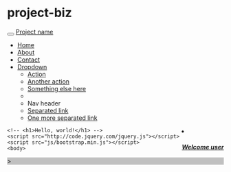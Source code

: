 project-biz
===========
<!DOCTYPE html>
<html>
  <head>
    <title>Edit Profile page</title>
    <meta name="viewport" content="width=device-width, initial-scale=1.0">
    <!-- Bootstrap -->
    <link href="css/bootstrap.min.css" rel="stylesheet" media="screen">
   <link href="css/bootstrap.css" rel="stylesheet">
    <style type="text/css">
      body {
        padding-top: 60px;
        padding-bottom: 40px;
      }
    </style>
    <link href="css/bootstrap-responsive.css" rel="stylesheet">
  </head>
  
  <body>
       <div class="navbar navbar-inverse navbar-fixed-top">
      <div class="navbar-inner">
        <div class="container">
          <button type="button" class="btn btn-navbar" data-toggle="collapse" data-target=".nav-collapse">
            <span class="icon-bar"></span>
            <span class="icon-bar"></span>
            <span class="icon-bar"></span>
          </button>
          <a class="brand" href="#">Project name</a>
          <div class="nav-collapse collapse">
            <ul class="nav">
              <li class="active"><a href="#">Home</a></li>
              <li><a href="#about">About</a></li>
              <li><a href="#contact">Contact</a></li>
              <li class="dropdown">
                <a href="#" class="dropdown-toggle" data-toggle="dropdown">Dropdown <b class="caret"></b></a>
                <ul class="dropdown-menu">
                  <li><a href="#">Action</a></li>
                  <li><a href="#">Another action</a></li>
                  <li><a href="#">Something else here</a></li>
                  <li class="divider"></li>
                  <li class="nav-header">Nav header</li>
                  <li><a href="#">Separated link</a></li>
                  <li><a href="#">One more separated link</a></li>
                </ul>
              </li>
            </ul>
  		<li class="active" style="float:right"><a href="#"><h5>Welcome user</h5></a></li>
            <!-- <form class="navbar-form pull-right">
			  <input class="span2" type="text" placeholder="Email">
              <input class="span2" type="password" placeholder="Password">
               <button type="submit" class="btn">Sign in</button>
            </form> -->
          </div><!--/.nav-collapse -->
        </div>
      </div>
    </div>

    <!-- <h1>Hello, world!</h1> -->
    <script src="http://code.jquery.com/jquery.js"></script>
    <script src="js/bootstrap.min.js"></script>
	<body>
  <div class="container" style="background-color:#C0C0C0;">>
    
  </div>
  
</body>
	
  </body>
</html>
